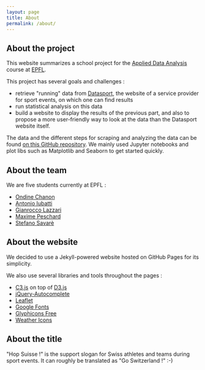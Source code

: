 ```yaml
---
layout: page
title: About
permalink: /about/
---
```


## About the project

This website summarizes a school project for the [Applied Data
Analysis](https://adaepfl.github.io) course at [EPFL](https://epfl.ch).

This project has several goals and challenges :

* retrieve "running" data from [Datasport](https://www.datasport.com), the
  website of a service provider for sport events, on which one can find results
* run statistical analysis on this data
* build a website to display the results of the previous part, and also to
  propose a more user-friendly way to look at the data than the Datasport
  website itself.

The data and the different steps for scraping and analyzing the data can be
found [on this GitHub
repository](https://github.com/ggrrll/hop_suisse_ada_project_public). We mainly
used Jupyter notebooks and plot libs such as Matplotlib and Seaborn to get
started quickly.

## About the team

We are five students currently at EPFL :

* [Ondine Chanon](https://github.com/ochanon)
* [Antonio Iubatti](https://github.com/antonioiubatti93)
* [Gianrocco Lazzari](https://github.com/ggrrll)
* [Maxime Peschard](https://github.com/maximepeschard)
* [Stefano Savarè](https://github.com/deatinor)

## About the website

We decided to use a Jekyll-powered website hosted on GitHub Pages for its
simplicity.

We also use several libraries and tools throughout the pages :

* [C3.js](http://c3js.org) on top of [D3.js](https://d3js.org)
* [jQuery-Autocomplete](https://github.com/devbridge/jQuery-Autocomplete)
* [Leaflet](http://leafletjs.com)
* [Google Fonts](https://fonts.google.com)
* [Glyphicons Free](https://glyphicons.com)
* [Weather Icons](https://erikflowers.github.io/weather-icons/)

## About the title

"Hop Suisse !" is the support slogan for Swiss athletes and teams during sport
events. It can roughly be translated as "Go Switzerland !" :-)
